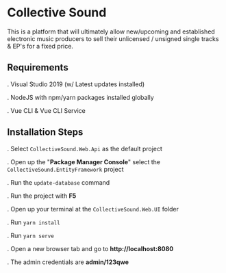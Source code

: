 # Collective Sound

This is a platform that will ultimately allow new/upcoming and established electronic music producers
to sell their unlicensed / unsigned single tracks & EP's for a fixed price.


## Requirements

. Visual Studio 2019 (w/ Latest updates installed)

. NodeJS with npm/yarn packages installed globally

. Vue CLI & Vue CLI Service

## Installation Steps

. Select `CollectiveSound.Web.Api` as the default project

. Open up the "**Package Manager Console**" select the `CollectiveSound.EntityFramework` project 

. Run the `update-database` command

. Run the project with **F5**

. Open up your terminal at the `CollectiveSound.Web.UI` folder

. Run `yarn install`

. Run `yarn serve`

. Open a new browser tab and go to **http://localhost:8080**
	
. The admin credentials are **admin/123qwe**

